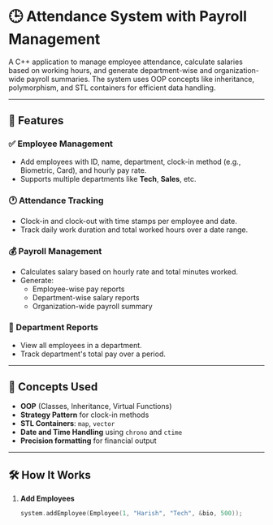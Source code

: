 # 🕒 Attendance System with Payroll Management

A C++ application to manage employee attendance, calculate salaries based on working hours, and generate department-wise and organization-wide payroll summaries. The system uses OOP concepts like inheritance, polymorphism, and STL containers for efficient data handling.

---

## 📌 Features

### ✅ Employee Management
- Add employees with ID, name, department, clock-in method (e.g., Biometric, Card), and hourly pay rate.
- Supports multiple departments like **Tech**, **Sales**, etc.

### 🕐 Attendance Tracking
- Clock-in and clock-out with time stamps per employee and date.
- Track daily work duration and total worked hours over a date range.

### 💰 Payroll Management
- Calculates salary based on hourly rate and total minutes worked.
- Generate:
  - Employee-wise pay reports
  - Department-wise salary reports
  - Organization-wide payroll summary

### 🏢 Department Reports
- View all employees in a department.
- Track department's total pay over a period.

---

## 🧠 Concepts Used

- **OOP** (Classes, Inheritance, Virtual Functions)
- **Strategy Pattern** for clock-in methods
- **STL Containers**: `map`, `vector`
- **Date and Time Handling** using `chrono` and `ctime`
- **Precision formatting** for financial output

---

## 🛠️ How It Works

1. **Add Employees**
   ```cpp
   system.addEmployee(Employee(1, "Harish", "Tech", &bio, 500));
